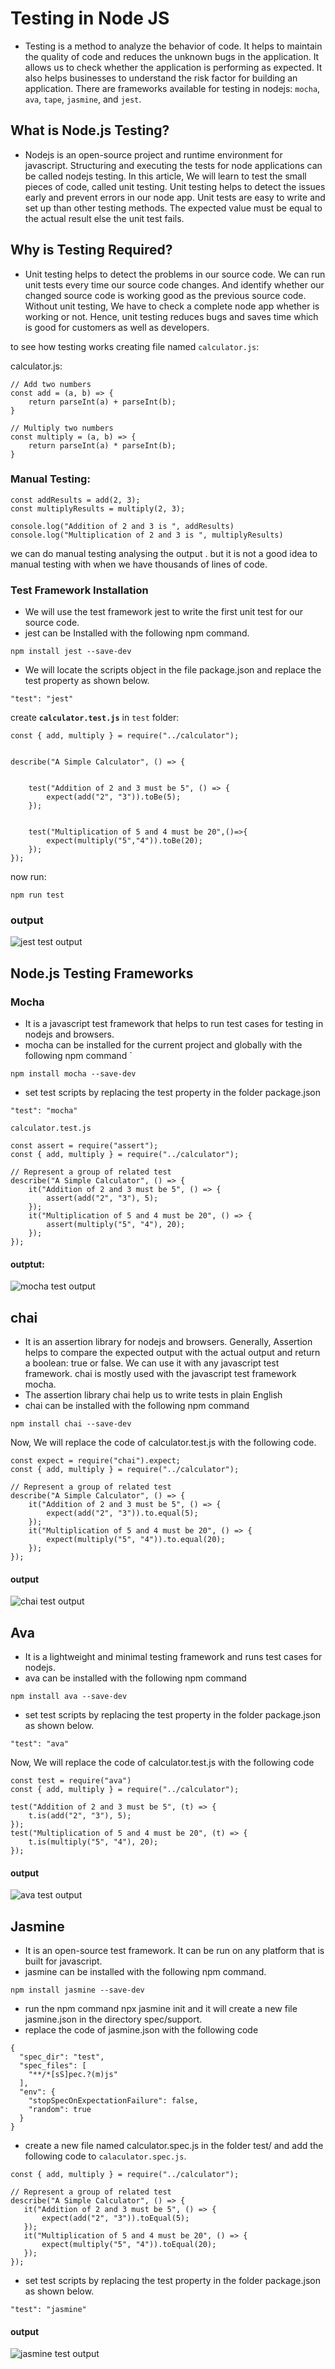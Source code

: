 # Testing in Node JS

 - Testing is a method to analyze the behavior of code. It helps to maintain the quality of code and reduces the unknown bugs in the application. It allows us to check whether the application is performing as expected. It also helps businesses to understand the risk factor for building an application. There are frameworks available for testing in nodejs: `mocha`, `ava`, `tape`, `jasmine`, and `jest`.
  
 ## What is Node.js Testing?
 - Nodejs is an open-source project and runtime environment for javascript. Structuring and executing the tests for node applications can be called nodejs testing. In this article, We will learn to test the small pieces of code, called unit testing. Unit testing helps to detect the issues early and prevent errors in our node app. Unit tests are easy to write and set up than other testing methods. The expected value must be equal to the actual result else the unit test fails.

## Why is Testing Required?
 - Unit testing helps to detect the problems in our source code. We can run unit tests every time our source code changes. And identify whether our changed source code is working good as the previous source code. Without unit testing, We have to check a complete node app whether is working or not. Hence, unit testing reduces bugs and saves time which is good for customers as well as developers.
 

to see how testing works creating file named `calculator.js`:

calculator.js:

```
// Add two numbers
const add = (a, b) => {
    return parseInt(a) + parseInt(b);
}

// Multiply two numbers
const multiply = (a, b) => {
    return parseInt(a) * parseInt(b);
}

```

### Manual Testing:
```
const addResults = add(2, 3);
const multiplyResults = multiply(2, 3);

console.log("Addition of 2 and 3 is ", addResults)
console.log("Multiplication of 2 and 3 is ", multiplyResults)
```
we can do manual testing analysing the output . but it is not a good idea to manual testing with
when we have thousands of lines of code.

### Test Framework Installation
 - We will use the test framework jest to write the first unit test for our source code.
 - jest can be Installed with the following npm command.

```
npm install jest --save-dev
```

 - We will locate the scripts object in the file package.json and replace the test property as shown below.
```
"test": "jest"
```

create **`calculator.test.js`** in `test` folder:

```
const { add, multiply } = require("../calculator");


describe("A Simple Calculator", () => {
    
    
    test("Addition of 2 and 3 must be 5", () => {
        expect(add("2", "3")).toBe(5);
    });
    
    
    test("Multiplication of 5 and 4 must be 20",()=>{
        expect(multiply("5","4")).toBe(20);
    });
});
```
now run:
```
npm run test
```
### output

![jest test output](1jest.png)

## Node.js Testing Frameworks
### Mocha
 - It is a javascript test framework that helps to run test cases for testing in nodejs and browsers.
 - mocha can be installed for the current project and globally with the following npm command `
 ```
npm install mocha --save-dev
```

 - set test scripts by replacing the test property in the folder package.json 
 ```
"test": "mocha"
```

`calculator.test.js`

```
const assert = require("assert");
const { add, multiply } = require("../calculator");

// Represent a group of related test
describe("A Simple Calculator", () => {
    it("Addition of 2 and 3 must be 5", () => {
        assert(add("2", "3"), 5);
    });
    it("Multiplication of 5 and 4 must be 20", () => {
        assert(multiply("5", "4"), 20);
    });
});

```
#### outptut:
 ![mocha test output](2mocha.png)
 
 ## chai
 
  - It is an assertion library for nodejs and browsers. Generally, Assertion helps to compare the expected output with the actual output and return a boolean: true or false. We can use it with any javascript test framework. chai is mostly used with the javascript test framework mocha.
 - The assertion library chai help us to write tests in plain English
 - chai can be installed with the following npm command
 
```
npm install chai --save-dev
```

Now, We will replace the code of calculator.test.js with the following code.

```
const expect = require("chai").expect;
const { add, multiply } = require("../calculator");

// Represent a group of related test
describe("A Simple Calculator", () => {
    it("Addition of 2 and 3 must be 5", () => {
        expect(add("2", "3")).to.equal(5);
    });
    it("Multiplication of 5 and 4 must be 20", () => {
        expect(multiply("5", "4")).to.equal(20);
    });
});
```

#### output

![chai test output](3chai.png)

## Ava
 - It is a lightweight and minimal testing framework and runs test cases for nodejs.
 - ava can be installed with the following npm command
 ```
npm install ava --save-dev
```
 - set  test scripts by replacing the test property in the folder package.json as shown below.
 ```
"test": "ava"
```
Now, We will replace the code of calculator.test.js with the following code
```
const test = require("ava")
const { add, multiply } = require("../calculator");

test("Addition of 2 and 3 must be 5", (t) => {
    t.is(add("2", "3"), 5);
});
test("Multiplication of 5 and 4 must be 20", (t) => {
    t.is(multiply("5", "4"), 20);
});
```

#### output

![ava test output](4ava.png)

## Jasmine
 - It is an open-source test framework. It can be run on any platform that is built for javascript.
 - jasmine can be installed with the following npm command.
 ```
npm install jasmine --save-dev
```
- run the npm command npx jasmine init and it will create a new file jasmine.json in the directory spec/support.
- replace the code of jasmine.json with the following code
```
{
  "spec_dir": "test",
  "spec_files": [
    "**/*[sS]pec.?(m)js"
  ],
  "env": {
    "stopSpecOnExpectationFailure": false,
    "random": true
  }
}
```

 - create a new file named calculator.spec.js in the folder test/ and add the following code to `calaculator.spec.js`.
 ```
const { add, multiply } = require("../calculator");

// Represent a group of related test
describe("A Simple Calculator", () => {
    it("Addition of 2 and 3 must be 5", () => {
        expect(add("2", "3")).toEqual(5);
    });
    it("Multiplication of 5 and 4 must be 20", () => {
        expect(multiply("5", "4")).toEqual(20);
    });
});
```
 - set test scripts by replacing the test property in the folder package.json as shown below.
 ```
"test": "jasmine"
```

#### output

![jasmine test output](5jasmine.png)
